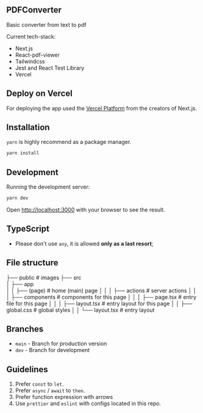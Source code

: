 

## PDFConverter

Basic converter from text to pdf

Current tech-stack:
* Next.js
* React-pdf-viewer
* Tailwindcss
* Jest and React Test Library
* Vercel

## Deploy on Vercel

For deploying the app used the [Vercel Platform](https://vercel.com/) from the creators of Next.js.

## Installation

`yarn` is highly recommend as a package manager.
```bash
yarn install
```

## Development

Running the development server:

```bash
yarn dev
```

Open [http://localhost:3000](http://localhost:3000) with your browser to see the result.


## TypeScript

* Please don't use `any`, it is allowed **only as a last resort**;


## File structure
├── public                     # images
├── src                        
│   ├── app                    
│   │   ├── (page)             # home (main) page
│   │   │   ├── actions        # server actions
│   │   │   ├── components     # components for this page
│   │   │   ├── page.tsx       # entry file for this page
│   │   │   ├── layout.tsx     # entry layout for this page
│   │   ├── global.css         # global styles
│   │   └── layout.tsx         # entry layout

## Branches
* `main` - Branch for production version
* `dev` - Branch for development

## Guidelines
1. Prefer `const` to `let`.
2. Prefer `async` / `await` to `then`.
3. Prefer function expression with arrows
4. Use `prettier` and `eslint` with configs located in this repo.
